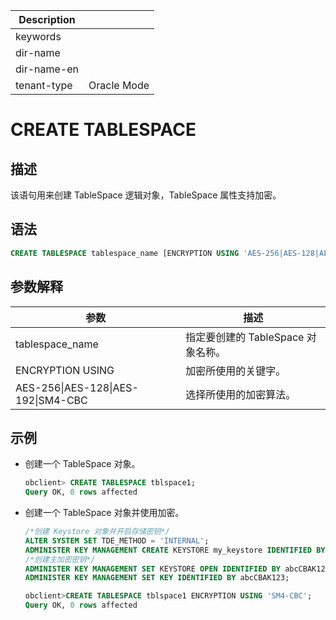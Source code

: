 | Description   |                 |
|---------------|-----------------|
| keywords      |                 |
| dir-name      |                 |
| dir-name-en   |                 |
| tenant-type   | Oracle Mode     |

# CREATE TABLESPACE

## 描述

该语句用来创建 TableSpace 逻辑对象，TableSpace 属性支持加密。

## 语法

```sql
CREATE TABLESPACE tablespace_name [ENCRYPTION USING 'AES-256|AES-128|AES-192|SM4-CBC']
```

## 参数解释

|                 参数                 |           描述            |
|------------------------------------|-------------------------|
| tablespace_name                    | 指定要创建的 TableSpace 对象名称。 |
| ENCRYPTION USING                   | 加密所使用的关键字。              |
| AES-256\|AES-128\|AES-192\|SM4-CBC | 选择所使用的加密算法。             |

## 示例

* 创建一个 TableSpace 对象。

  ```sql
  obclient> CREATE TABLESPACE tblspace1;
  Query OK, 0 rows affected
  ```

* 创建一个 TableSpace 对象并使用加密。

  ```sql
  /*创建 Keystore 对象并开启存储密钥*/
  ALTER SYSTEM SET TDE_METHOD = 'INTERNAL';
  ADMINISTER KEY MANAGEMENT CREATE KEYSTORE my_keystore IDENTIFIED BY abcCBAK123;
  /*创建主加密密钥*/
  ADMINISTER KEY MANAGEMENT SET KEYSTORE OPEN IDENTIFIED BY abcCBAK123;
  ADMINISTER KEY MANAGEMENT SET KEY IDENTIFIED BY abcCBAK123;

  obclient>CREATE TABLESPACE tblspace1 ENCRYPTION USING 'SM4-CBC';
  Query OK, 0 rows affected
  ```
